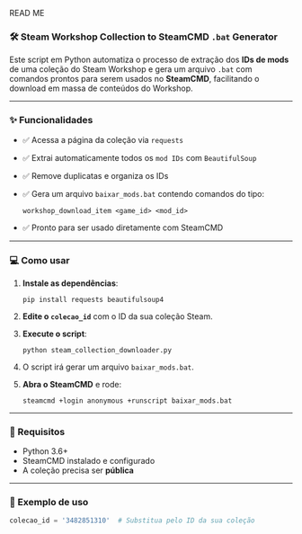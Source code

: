 READ ME

### 🛠️ Steam Workshop Collection to SteamCMD `.bat` Generator

Este script em Python automatiza o processo de extração dos **IDs de mods** de uma coleção do Steam Workshop e gera um arquivo `.bat` com comandos prontos para serem usados no **SteamCMD**, facilitando o download em massa de conteúdos do Workshop.

---

### ✨ Funcionalidades

* ✅ Acessa a página da coleção via `requests`
* ✅ Extrai automaticamente todos os `mod IDs` com `BeautifulSoup`
* ✅ Remove duplicatas e organiza os IDs
* ✅ Gera um arquivo `baixar_mods.bat` contendo comandos do tipo:

  ```
  workshop_download_item <game_id> <mod_id>
  ```
* ✅ Pronto para ser usado diretamente com SteamCMD

---

### 💻 Como usar

1. **Instale as dependências**:

   ```
   pip install requests beautifulsoup4
   ```

2. **Edite o `colecao_id`** com o ID da sua coleção Steam.

3. **Execute o script**:

   ```
   python steam_collection_downloader.py
   ```

4. O script irá gerar um arquivo `baixar_mods.bat`.

5. **Abra o SteamCMD** e rode:

   ```
   steamcmd +login anonymous +runscript baixar_mods.bat
   ```

---

### 🧩 Requisitos

* Python 3.6+
* SteamCMD instalado e configurado
* A coleção precisa ser **pública**

---

### 📎 Exemplo de uso

```python
colecao_id = '3482851310'  # Substitua pelo ID da sua coleção
```
